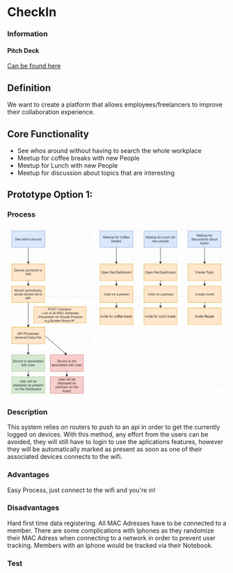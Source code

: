 # CheckIn

### Information

#### Pitch Deck

[Can be found here](https://docs.google.com/presentation/d/1TXz3qQRYDp-pRHR4LkR3bZO24BJoWBbbczvn71HOWqM/edit#slide=id.g56b9b39c7c_0_162)

## Definition

We want to create a platform that allows employees/freelancers to improve their collaboration experience.

## Core Functionality

  - See whos around without having to search the whole workplace
  - Meetup for coffee breaks with new People
  - Meetup for Lunch with new People
  - Meetup for discussion about topics that are interesting
  
 ## Prototype Option 1:
 
 ### Process

 ![Process](https://github.com/M-Weirauch/CheckIn/blob/master/readme/process.png)
 
### Description

This system relies on routers to push to an api in order to get the currently logged on devices. With this method, any effort from the users can be avoided,
they will still have to login to use the aplications features, however they will be automatically marked as present as soon as one of their associated devices
connects to the wifi.

### Advantages

Easy Process, just connect to the wifi and you're in! 

### Disadvantages

Hard first time data registering. All MAC Adresses have to be connected to a member. There are some complications with Iphones as they randomize their 
MAC Adress when connecting to a network in order to prevent user tracking. Members with an Iphone would be tracked via their Notebook. 

### Test
